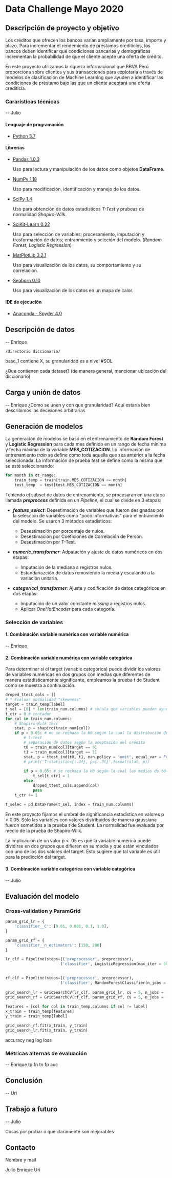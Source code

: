 # Data Challenge Mayo 2020

## Descripción de proyecto y objetivo

Los créditos que ofrecen los bancos varían ampliamente por tasa, importe y plazo. Para incrementar el rendemiento de préstamos crediticios, los bancos deben identificar qué condiciones bancarias y demográficas incrementan la probabilidad de que el cliente acepte una oferta de crédito. 

En este proyecto utilizamos la riqueza informacional que BBVA Perú proporciona sobre clientes y sus transacciones para explotarla a través de modelos de clasificación de Machine Learning que ayuden a identificar las condiciones de préstamo bajo las que un cliente aceptará una oferta crediticia. 

### Cararísticas técnicas

-- Julio

#### Lenguaje de programación

 - [Python 3.7](https://www.python.org/)

#### Librerías

- [Pandas 1.0.3](https://pandas.pydata.org/)

    Uso para lectura y manipulación de los datos como objetos **DataFrame**.

- [NumPy 1.18](https://numpy.org/)

    Uso para modificación, identificación y manejo de los datos.

- [SciPy 1.4](https://docs.scipy.org/)

    Uso para obtención de datos estadísticos *T-Test* y prubeas de normalidad *Shapiro-Wilk*.

- [SciKit-Learn 0.22](https://scikit-learn.org/stable/)

    Uso para selección de variables; procesamiento, imputación y trasformación de datos; entranmiento y selcción del modelo. (*Random Forest*, *Logistic Regression*)

- [MatPlotLib 3.2.1](https://matplotlib.org/)

    Uso para visualización de los datos, su comportamiento y su correlación.

- [Seaborn 0.10](https://seaborn.pydata.org/)

    Uso para visualización de los datos en un mapa de calor.


#### IDE de ejecución

- [Anaconda - Spyder 4.0](https://www.spyder-ide.org/)

## Descripción de datos

-- Enrique
``` 
/directorio diccionario/
```

base_1 contiene X, su granularidad es a nivel #SOL

¿Que contienen cada dataset? (de manera general, mencionar ubicación del diccionario)

## Carga y unión de datos

-- Enrique
¿Como se unen y con que granularidad?
Aquí estaría bien describimos las decisiones arbitrarias

## Generación de modelos

La generación de modelos se basó en el entrenamiento de **Random Forest** y **Logistic Regression** para cada mes definido en un rango de fecha mínima y fecha máxima de la variable **MES_COTIZACION**. La información de entrenamiento *train* se define como toda aquella que sea anterior a la fecha seleccionada. La información de prueba *test* se define como la misma que se esté seleccionando:
``` python
for month in dt_range:   
    train_temp = train[train.MES_COTIZACION <= month]
    test_temp  = test[test.MES_COTIZACION == month]
```
Teniendo el subset de datos de entrenamiento, se procesaran en una etapa llamada ***preprocess*** definida en un *Pipeline*, el cual se divide en 3 etapas:

- ***feature_select***: Desestimación de variables que fueron designadas por la selección de variables como "poco informativas" para el entramiento del modelo. Se usaron 3 métodos estadísticos:
    * Desestimación por porcentaje de nulos.
    * Desestimación por Coeficiones de Correlación de Person.
    * Desestimación por T-Test.

- ***numeric_transformer***: Adpatación y ajuste de datos numéricos en dos etapas:
    * Imputación de la mediana a registros nulos.
    * Estandariazción de datos removiendo la media y escalando a la variación unitaria.

- ***categorical_transformer***: Ajuste y codificación de datos categóricos en dos etapas:
    * Imputación de un valor constante *missing* a registros nulos.
    * Aplicar *OneHotEncoder* para cada categoría.

### Selección de variables

#### 1. Combinación variable numérica con variable numérica

-- Enrique

#### 2. Combinación variable numérica con variable categórica

Para determinar si el target (variable categórica) puede dividir los valores de variables numéricas en dos grupos con medias que diferentes de manera estadísticamente significante, empleamos la prueba t de Student como se muestra a continuación.

``` python
droped_ttest_cols = []         
# * Evaluar normalidad "skewness"
target = train_temp[label]
t_sel = [0] * len(train_num.columns) # señala qué variables pueden ayudar a predecir target
t_ctr = 0 # contador
for col in train_num.columns:
    # Shapiro-Wilk test
    stat, p = shapiro(train_num[col])
    if p > 0.05: # no se rechaza la H0 según la cual la distribución de estos datos es similar a la gaussiana
        # t-test
        # separación de datos según la aceptación del crédito
        t0 = train_num[col][target == 0]
        t1 = train_num[col][target == 1]
        stat, p = ttest_ind(t0, t1, nan_policy = "omit", equal_var = False)
        # print('T-statistic={:.3f}, p={:.3f}'.format(stat, p))
            
        if p < 0.05: # se rechaza la H0 según la cual las medias de t0 y t1 no difieren significativamente
            t_sel[t_ctr] = 1
        else:
            droped_ttest_cols.append(col)
            pass
    t_ctr += 1
        
t_selec = pd.DataFrame(t_sel, index = train_num.columns)
```
En este proyecto fijamos el umbral de significancia estadística en valores p < 0.05. Sólo las variables con valores distribuidos de manera gaussiana fueron sometidos a la prueba t de Student. La normalidad fue evaluada por medio de la prueba de Shapiro-Wilk.

La implicación de un valor p < .05 es que la variable numérica puede dividirse en dos grupos que difieren en su media y que están vinculados con uno de los dos valores del target. Esto sugiere que tal variable es útil para la predicción del target.

#### 3. Combinación variable categórica con variable categórica

-- Julio

## Evaluación del modelo

### Cross-validation y ParamGrid



```python
param_grid_lr = {
    'classifier__C': [0.01, 0.001, 0.1, 1.0],
}

param_grid_rf = {
    'classifier__n_estimators': [150, 200]
}

lr_clf = Pipeline(steps=[('preprocessor', preprocessor),
                        ('classifier', LogisticRegression(max_iter = 500))])    
    

rf_clf = Pipeline(steps=[('preprocessor', preprocessor),
                        ('classifier', RandomForestClassifier(n_jobs = -1))])    
    
grid_search_lr = GridSearchCV(lr_clf, param_grid_lr, cv = 5, n_jobs = -1, scoring = "accuracy")
grid_search_rf = GridSearchCV(rf_clf, param_grid_rf, cv = 5, n_jobs = -1, scoring = "accuracy")
    
features = [col for col in train_temp.columns if col != label]
x_train = train_temp[features]
y_train = train_temp[label]

grid_search_rf.fit(x_train, y_train)
grid_search_lr.fit(x_train, y_train)
```
accuracy
neg log loss

### Métricas alternas de evaluación

-- Enrique
tp fn tn fp
auc

## Conclusión

-- Uri


## Trabajo a futuro

-- Julio

Cosas por probar o que claramente son mejorables

## Contacto

Nombre y mail

Julio
Enrique
Uri
